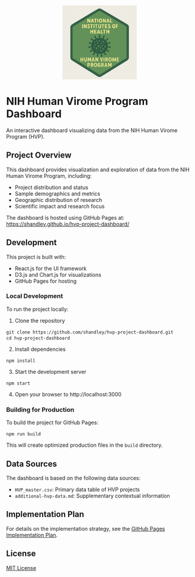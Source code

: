 <p align="center">
  <img src="hvp_hex_logo.png" alt="HVP Dashboard Logo" width="200" />
</p>

# NIH Human Virome Program Dashboard

An interactive dashboard visualizing data from the NIH Human Virome Program (HVP).

## Project Overview

This dashboard provides visualization and exploration of data from the NIH Human Virome Program, including:
- Project distribution and status
- Sample demographics and metrics
- Geographic distribution of research
- Scientific impact and research focus

The dashboard is hosted using GitHub Pages at: https://shandley.github.io/hvp-project-dashboard/

## Development

This project is built with:
- React.js for the UI framework
- D3.js and Chart.js for visualizations
- GitHub Pages for hosting

### Local Development

To run the project locally:

1. Clone the repository
```
git clone https://github.com/shandley/hvp-project-dashboard.git
cd hvp-project-dashboard
```

2. Install dependencies
```
npm install
```

3. Start the development server
```
npm start
```

4. Open your browser to http://localhost:3000

### Building for Production

To build the project for GitHub Pages:
```
npm run build
```

This will create optimized production files in the `build` directory.

## Data Sources

The dashboard is based on the following data sources:
- `HVP_master.csv`: Primary data table of HVP projects
- `additional-hvp-data.md`: Supplementary contextual information

## Implementation Plan

For details on the implementation strategy, see the [GitHub Pages Implementation Plan](github_pages_implementation_plan.md).

## License

[MIT License](LICENSE)